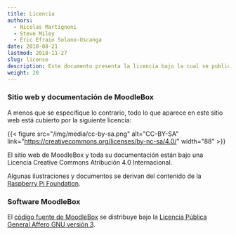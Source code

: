 ```yaml
---
title: Licencia
authors:
  - Nicolas Martignoni
  - Steve Miley
  - Eric Efrain Solano-Uscanga
date: 2018-08-21
lastmod: 2018-11-27
slug: license
description: Este documento presenta la licencia bajo la cual se publican el sitio web y el software MoodleBox.
weight: 20
---
```

### Sitio web y documentación de MoodleBox

A menos que se especifique lo contrario, todo lo que aparece en este sitio web está cubierto por la siguiente licencia:

{{< figure src="/img/media/cc-by-sa.png" alt="CC-BY-SA" link="https://creativecommons.org/licenses/by-nc-sa/4.0/" width="88" >}}

El sitio web de MoodleBox y toda su documentación están bajo una Licencia Creative Commons Atribución 4.0 Internacional.

Algunas ilustraciones y documentos se derivan del contenido de la [Raspberry Pi Foundation][3].

### Software MoodleBox

El [código fuente de MoodleBox][1] se distribuye bajo la [Licencia Pública General Affero GNU versión 3][2].

 [1]: https://github.com/moodlebox/moodlebox
 [2]: https://www.gnu.org/licenses/agpl-3.0.html
 [3]: https://www.raspberrypi.org
